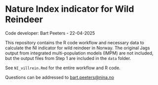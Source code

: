 # Nature Index indicator for Wild Reindeer

Code developer: Bart Peeters - 22-04-2025

This repository contains the R code workflow and necessary data to calculate the NI indicator for wild reindeer in Norway. 
The original Jags output from integrated multi-population models (IMPM) are not included, but the output files from Step 1 are included in the `data` folder.

See `NI_villrein.Rmd` for the entire workflow and R code. 

Questions can be addressed to bart.peeters@nina.no